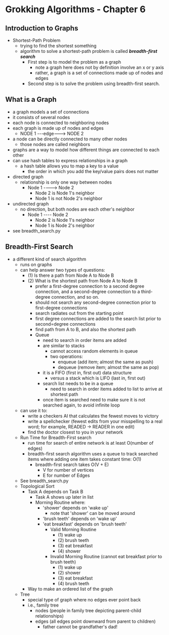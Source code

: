 # Grokking Algorithms - Chapter 6

## Introduction to Graphs

- Shortest-Path Problem
  - trying to find the shortest something
  - algorithm to solve a shortest-path problem is called <b><i>breadth-first search</b></i>  
    - First step is to model the problem as a graph
      - note a graph here does not by definition involve an x or y axis
      - rather, a graph is a set of connections made up of nodes and edges
    - Second step is to solve the problem using breadth-first search.

## What is a Graph

- a graph models a set of connections
- it consists of several nodes
- each node is connected to neighboring nodes
- each graph is made up of nodes and edges  
  - NODE 1 ---edge---> NODE 2
- a node can be directly connected to many other nodes
  - those nodes are called neighbors
- graphs are a way to model how different things are connected to each other
- can use hash tables to express relationships in a graph
  - a hash table allows you to map a key to a value
    - the order in which you add the key/value pairs does not matter
- directed graph
  - relationship is only one way between nodes
    - Node 1 ----> Node 2
      - Node 2 is Node 1's neighbor
      - Node 1 is not Node 2's neighbor
- undirected graph
  - no direction, but both nodes are each other's neighbor
    - Node 1 ---- Node 2
      - Node 2 is Node 1's neighbor
      - Node 1 is Node 2's neighbor
- see breadth_search.py

## Breadth-First Search

- a different kind of search algorithm
  - runs on graphs
  - can help answer two types of questions:
    - (1) Is there a path from Node A to Node B
    - (2) What is the shortest path from Node A to Node B
      - prefer a first-degree connection to a second degree connection, and a second-degree connection to a third-degree connection, and so on.
      - should not search any second-degree connection prior to first-degree connections
      - search radiates out from the starting point
      - first degree connections are added to the search list prior to second=degree connections
      - find path from A to B, and also the shortest path
      - Queue
        - need to search in order items are added
        - are similar to stacks
          - cannot access random elements in queue
          - two operations:
            - enqueue (add item; almost the same as push)
            - dequeue (remove item; almost the same as pop)
        - it is a FIFO (first in, first out) data structure
          - versus a stack which is LIFO (last in, first out)
        - search list needs to be in a queue
          - need to search in order items added to list to arrive at shortest path
        - once item is searched need to make sure it is not searched again, to avoid infinite loop
  - can use it to:
    - write a checkers AI that calculates the fewest moves to victory
    - write a spellchecker (fewest edits from your misspelling to a real word; for example, READED -> READER in one edit)
    - find the doctor closest to you in your network
  - Run Time for Breadth-First search
    - run time for search of entire network is at least O(number of edges)
    - breadth-first search algorithm uses a queue to track searched items where adding one item takes constant time: O(1)
      - breadth-first search takes O(V + E)
        - V for number of vertices
        - E for number of Edges
  - See breadth_search.py
  - Topological Sort
    - Task A depends on Task B
      - Task A shows up later in list
      - Morning Routine where:
        - 'shower' depends on 'wake up'
          - note that 'shower' can be moved around
        - 'brush teeth' depends on 'wake up'
        - 'eat breakfast' depends on 'brush teeth'
          - Valid Morning Routine
            - (1) wake up
            - (2) brush teeth
            - (3) eat breakfast
            - (4) shower
          - Invalid Morning Routine (cannot eat breakfast prior to brush teeth)
            - (1) wake up
            - (2) shower
            - (3) eat breakfast
            - (4) brush teeth
    - Way to make an ordered list of the graph
  - Tree
    - special type of graph where no edges ever point back
    - i.e., family tree
      - nodes (people in family tree depicting parent-child relationships)
      - edges (all edges point downward from parent to children)
        - father cannot be grandfather's dad!